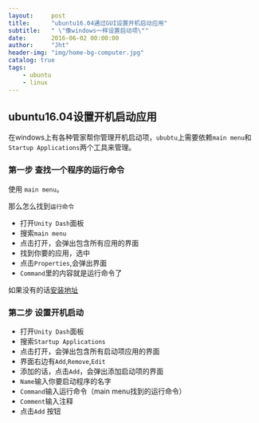 ```yaml
---
layout:     post
title:      "ubuntu16.04通过GUI设置开机启动应用"
subtitle:   " \"像windows一样设置启动项\""
date:       2016-06-02 00:00:00
author:     "Jht"
header-img: "img/home-bg-computer.jpg"
catalog: true
tags:
    - ubuntu
    - linux
---
```


##  ubuntu16.04设置开机启动应用

在windows上有各种管家帮你管理开机启动项，`ububtu`上需要依赖`main menu`和`Startup Applications`两个工具来管理。


### 第一步 查找一个程序的运行命令

使用 `main menu`。

那么怎么找到`运行命令`
 
- 打开`Unity Dash`面板
- 搜索`main menu`
- 点击打开，会弹出包含所有应用的界面
- 找到你要的应用，选中
- 点击`Properties`,会弹出界面
- `Command`里的内容就是运行命令了


如果没有的话[安装地址](https://apps.ubuntu.com/cat/applications/saucy/alacarte/)
 

### 第二步 设置开机启动

- 打开`Unity Dash`面板
- 搜索`Startup Applications`
- 点击打开，会弹出包含所有启动项应用的界面
- 界面右边有`Add`,`Remove`,`Edit`
- 添加的话，点击`Add`，会弹出添加启动项的界面
- `Name`输入你要启动程序的名字
- `Command`输入运行命令（main menu找到的运行命令）
- `Comment`输入注释
- 点击`Add` 按钮